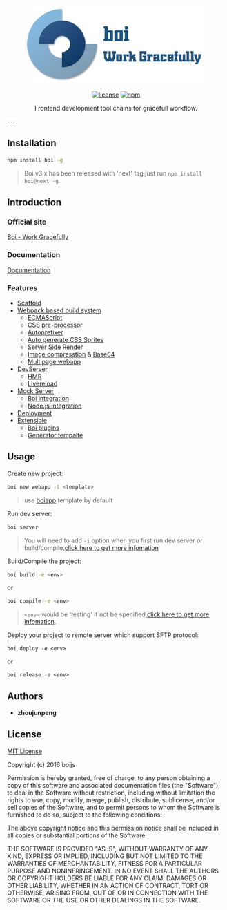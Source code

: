 <div align=center>

![](assets/slogan.jpg)

[![license](https://img.shields.io/github/license/boijs/boi.svg?style=plastic)](https://github.com/boijs/boi/blob/master/LICENSE)
[![npm](https://img.shields.io/npm/v/boi.svg?style=plastic)](https://www.npmjs.com/package/boi)

Frontend development tool chains for gracefull workflow.
</div>
---

## Installation
```bash
npm install boi -g
```

> Boi v3.x has been released with 'next' tag,just run `npm install boi@next -g`.

## Introduction
### Official site
[Boi - Work Gracefully](https://boijs.github.io/)

### Documentation
[Documentation](https://boijs.github.io/docs)

### Features
* [Scaffold]()
* [Webpack based build system]()
  * [ECMAScript]()
  * [CSS pre-processor]()
  * [Autoprefixer]()
  * [Auto generate CSS Sprites]()
  * [Server Side Render]()
  * [Image compresstion]() & [Base64]()
  * [Multipage webapp]()
* [DevServer]()
  * [HMR]()
  * [Livereload]()
* [Mock Server]()
  * [Boi integration]()
  * [Node.js integration]()
* [Deployment]()
* [Extensible]()
  * [Boi plugins]()
  * [Generator tempalte]()


## Usage
Create new project:
```bash
boi new webapp -t <template>
```

> use [boiapp](https://github.com/boijs/generator-boiapp) template by default

Run dev server:
```bash
boi server
```

> You will need to add `-i` option when you first run dev server or build/compile,[click here to get more infomation]()

Build/Compile the project:
```bash
boi build -e <env>
```
or
```bash
boi compile -e <env>
```

> `<env>` would be 'testing' if not be specified,[click here to get more infomation]().

Deploy your project to remote server which support SFTP protocol:
```
boi deploy -e <env>
```
or
```
boi release -e <env>
```

## Authors
* **zhoujunpeng**

## License

[MIT License](./LICENSE)

Copyright (c) 2016 boijs

Permission is hereby granted, free of charge, to any person obtaining a copy
of this software and associated documentation files (the "Software"), to deal
in the Software without restriction, including without limitation the rights
to use, copy, modify, merge, publish, distribute, sublicense, and/or sell
copies of the Software, and to permit persons to whom the Software is
furnished to do so, subject to the following conditions:

The above copyright notice and this permission notice shall be included in all
copies or substantial portions of the Software.

THE SOFTWARE IS PROVIDED "AS IS", WITHOUT WARRANTY OF ANY KIND, EXPRESS OR
IMPLIED, INCLUDING BUT NOT LIMITED TO THE WARRANTIES OF MERCHANTABILITY,
FITNESS FOR A PARTICULAR PURPOSE AND NONINFRINGEMENT. IN NO EVENT SHALL THE
AUTHORS OR COPYRIGHT HOLDERS BE LIABLE FOR ANY CLAIM, DAMAGES OR OTHER
LIABILITY, WHETHER IN AN ACTION OF CONTRACT, TORT OR OTHERWISE, ARISING FROM,
OUT OF OR IN CONNECTION WITH THE SOFTWARE OR THE USE OR OTHER DEALINGS IN THE
SOFTWARE.

